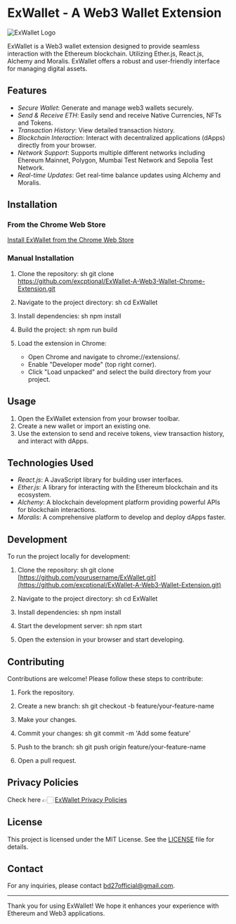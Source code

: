 # ExWallet - A Web3 Wallet Extension

![ExWallet Logo](https://firebasestorage.googleapis.com/v0/b/ex-wallet-4cb90.appspot.com/o/temp%2Fex-wallet.png?alt=media&token=34fc3666-dc76-4d05-9ac4-6c79a15136a0)

ExWallet is a Web3 wallet extension designed to provide seamless interaction with the Ethereum blockchain. Utilizing Ether.js, React.js, Alchemy and Moralis. ExWallet offers a robust and user-friendly interface for managing digital assets.

## Features

- *Secure Wallet*: Generate and manage web3 wallets securely.
- *Send & Receive ETH*: Easily send and receive Native Currencies, NFTs and Tokens.
- *Transaction History*: View detailed transaction history.
- *Blockchain Interaction*: Interact with decentralized applications (dApps) directly from your browser.
- *Network Support*: Supports multiple different networks including Ehereum Mainnet, Polygon, Mumbai Test Network and Sepolia Test Network.
- *Real-time Updates*: Get real-time balance updates using Alchemy and Moralis.

## Installation

### From the Chrome Web Store

[Install ExWallet from the Chrome Web Store](chrome-webstore-url)

### Manual Installation

1. Clone the repository:
    sh
    git clone https://github.com/excptional/ExWallet-A-Web3-Wallet-Chrome-Extension.git
    

2. Navigate to the project directory:
    sh
    cd ExWallet
    

3. Install dependencies:
    sh
    npm install
    

4. Build the project:
    sh
    npm run build
    

5. Load the extension in Chrome:
    - Open Chrome and navigate to chrome://extensions/.
    - Enable "Developer mode" (top right corner).
    - Click "Load unpacked" and select the build directory from your project.

## Usage

1. Open the ExWallet extension from your browser toolbar.
2. Create a new wallet or import an existing one.
3. Use the extension to send and receive tokens, view transaction history, and interact with dApps.

## Technologies Used

- *React.js*: A JavaScript library for building user interfaces.
- *Ether.js*: A library for interacting with the Ethereum blockchain and its ecosystem.
- *Alchemy*: A blockchain development platform providing powerful APIs for blockchain interactions.
- *Moralis*: A comprehensive platform to develop and deploy dApps faster.

## Development

To run the project locally for development:

1. Clone the repository:
    sh
    git clone [https://github.com/yourusername/ExWallet.git](https://github.com/excptional/ExWallet-A-Web3-Wallet-Extension.git)
    

2. Navigate to the project directory:
    sh
    cd ExWallet
    

3. Install dependencies:
    sh
    npm install
    

4. Start the development server:
    sh
    npm start
    

5. Open the extension in your browser and start developing.

## Contributing

Contributions are welcome! Please follow these steps to contribute:

1. Fork the repository.
2. Create a new branch:
    sh
    git checkout -b feature/your-feature-name
    
3. Make your changes.
4. Commit your changes:
    sh
    git commit -m 'Add some feature'
    
5. Push to the branch:
    sh
    git push origin feature/your-feature-name
    
6. Open a pull request.

## Privacy Policies

Check here 👉🏻 [ExWallet Privacy Policies](https://sites.google.com/view/ex-wallet-privacy-policies/home)

## License

This project is licensed under the MIT License. See the [LICENSE](LICENSE) file for details.

## Contact

For any inquiries, please contact [bd27official@gmail.com](mailto:bd27official@gmail.com).

---

Thank you for using ExWallet! We hope it enhances your experience with Ethereum and Web3 applications.
